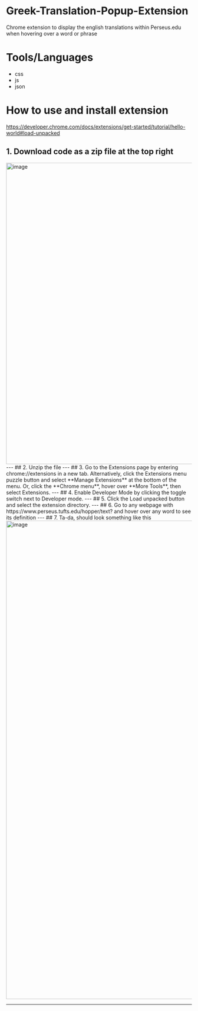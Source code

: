 # Greek-Translation-Popup-Extension
Chrome extension to display the english translations within Perseus.edu when hovering over a word or phrase

# Tools/Languages
- css
- js
- json

# How to use and install extension
https://developer.chrome.com/docs/extensions/get-started/tutorial/hello-world#load-unpacked
## 1. Download code as a zip file at the top right
<img width="1085" height="815" alt="image" src="https://github.com/user-attachments/assets/0c7a39e1-e926-4e5d-bd79-c2c5cb8f3db4" />
---
## 2. Unzip the file
---
## 3. Go to the Extensions page by entering chrome://extensions in a new tab.
   Alternatively, click the Extensions menu puzzle button and select **Manage Extensions** at the bottom of the menu.
   Or, click the **Chrome menu**, hover over **More Tools**, then select Extensions.
---
## 4. Enable Developer Mode by clicking the toggle switch next to Developer mode.
---
## 5. Click the Load unpacked button and select the extension directory.
---
## 6. Go to any webpage with https://www.perseus.tufts.edu/hopper/text? and hover over any word to see its definition
---
## 7. Ta-da, should look something like this
<img width="1695" height="1294" alt="image" src="https://github.com/user-attachments/assets/5e5689e2-ccf4-41a0-8541-07659e292f4e" />

---
